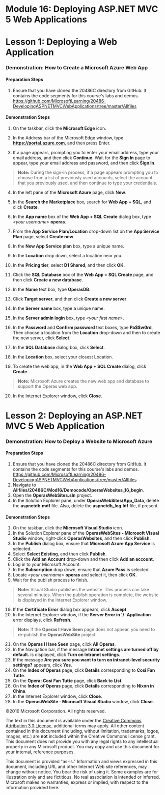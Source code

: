 # Module 16: Deploying ASP.NET MVC 5 Web Applications

# Lesson 1: Deploying a Web Application

### Demonstration: How to Create a Microsoft Azure Web App

#### Preparation Steps

1. Ensure that you have cloned the 20486C directory from GitHub. It contains the code segments for this course's labs and demos. https://github.com/MicrosoftLearning/20486-DevelopingASPNETMVCWebApplications/tree/master/Allfiles

#### Demonstration Steps

1. On the taskbar, click the **Microsoft Edge** icon.

2. In the Address bar of the Microsoft Edge window, type **https://portal.azure.com**, and then press Enter.
3. If a page appears, prompting you to enter your email address, type your email address, and then click **Continue**. Wait for the **Sign In** page to appear, type your email address and password, and then click **Sign In**.

  >**Note:** During the sign-in process, if a page appears prompting you to choose from a list of previously used accounts, select the account that you previously used, and then continue to type your credentials.


4. In the left pane of the **Microsoft Azure** page, click **New**.
5. In the **Search the Marketplace** box, search for **Web App + SQL**, and click **Create**.
6. In the **App name** box of the **Web App + SQL Create** dialog box, type _&lt;your username&gt;_ **operas**.

7. From the **App Service Plan/Location** drop-down list on the **App Service Plan** page, select **Create new**.
8. In the **New App Service plan** box, type a unique name.
9. In the **Location** drop down, select a location near you.
10. In the **Pricing tier**, select **D1 Shared**, and then click **OK**.

11. Click the **SQL Database** box of the **Web App + SQL Create** page, and then click **Create a new database**.
12. In the **Name** text box, type **OperasDB**.
13. Click **Target server**, and then click **Create a new server**.
14. In the **Server name** box, type a unique name.
15. In the **Server admin login** box, type _&lt;your first name&gt;_.
16. In the **Password** and **Confirm password** text boxes, type **Pa$$w0rd**, Then choose a location from the **Location** drop-down and then to create the new server, click **Select**.
17. In the **SQL Database** dialog box, click **Select**.
18. In the **Location** box, select your closest Location.
19. To create the web app, in the **Web App + SQL Create** dialog, click **Create**.

  >**Note:** Microsoft Azure creates the new web app and database to support the Operas web app.

20. In the Internet Explorer window, click **Close**.

# Lesson 2: Deploying an ASP.NET MVC 5 Web Application

### Demonstration: How to Deploy a Website to Microsoft Azure

#### Preparation Steps

1. Ensure that you have cloned the 20486C directory from GitHub. It contains the code segments for this course's labs and demos. https://github.com/MicrosoftLearning/20486-DevelopingASPNETMVCWebApplications/tree/master/Allfiles 
2. Navigate to **Allfiles/20486C/Mod16/Democode/OperasWebsites_16_begin**.
3. Open the **OperasWebSites.sln** project.
4. In the Solution Explorer pane, under **OperasWebSites\App\_Data**, delete the **aspnetdb.mdf** file. Also, delete the **aspnetdb\_log.ldf** file, if present.

#### Demonstration Steps

1. On the taskbar, click the **Microsoft Visual Studio** icon.
2. In the Solution Explorer pane of the **OperasWebSites - Microsoft Visual Studio** window, right-click **OperasWebsites**, and then click **Publish**.
3. In the **Publish** dialog box, ensure that **Microsoft Azure App Service** is selected.
4. Select **Select Existing**, and then click **Publish**.
5. Click the **Add an Account** drop-down and then click **Add an account**.
5. Log in to your Microsoft Account.
6. In the **Subscription** drop down, ensure that **Azure Pass** is selected.
7. Locate  _&lt;your username&gt;_ **operas** and select it, then click **OK**.
8. Wait for the publish process to finish.

  >**Note:** Visual Studio publishes the website. This process can take several minutes. When the publish operation is complete, the website is displayed in the Internet Explorer window.

19. If the **Certificate Error** dialog box appears, click **Accept**.
20. In the Internet Explorer window, if the **Server Error in &#39;/&#39; Application** error displays, click **Refresh**.

  >**Note:** If the **Operas I Have Seen** page does not appear, you need to re-publish the **OperasWebSite** project.

21. On the **Operas I Have Seen** page, click **All Operas**.
22. In the Navigation bar, if the message **Intranet settings are turned off by default.** is displayed, click **Turn on Intranet settings**.
23. If the message **Are you sure you want to turn on intranet-level security settings?** appears, click **Yes**.
24. On the **Index of Operas** page, click **Details** corresponding to **Cosi Fan Tutte**.
25. On the **Opera: Cosi Fan Tutte** page, click **Back to List**.
26. On the **Index of Operas** page, click **Details** corresponding to **Nixon in China**.
27. In the Internet Explorer window, click **Close**.
28. In the **OperasWebSite - Microsoft Visual Studio** window, click **Close**.

©2016 Microsoft Corporation. All rights reserved.

The text in this document is available under the  [Creative Commons Attribution 3.0 License](https://creativecommons.org/licenses/by/3.0/legalcode), additional terms may apply. All other content contained in this document (including, without limitation, trademarks, logos, images, etc.) are  **not**  included within the Creative Commons license grant. This document does not provide you with any legal rights to any intellectual property in any Microsoft product. You may copy and use this document for your internal, reference purposes.

This document is provided &quot;as-is.&quot; Information and views expressed in this document, including URL and other Internet Web site references, may change without notice. You bear the risk of using it. Some examples are for illustration only and are fictitious. No real association is intended or inferred. Microsoft makes no warranties, express or implied, with respect to the information provided here. 
